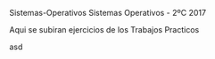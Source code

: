 Sistemas-Operativos
Sistemas Operativos - 2ºC 2017

Aqui se subiran ejercicios de los Trabajos Practicos

asd